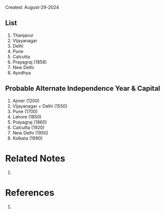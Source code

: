 Created: August-29-2024

## List

1. Thanjavur
2. Vijayanagar
3. Delhi
4. Pune
5. Calcutta
6. Prayagraj (1858)
7. New Delhi
8. Ayodhya

## Probable Alternate Independence Year & Capital

1. Ajmer (1200)
2. Vijayanagar + Delhi (1550)
3. Pune (1700)
4. Lahore (1850)
5. Prayagraj (1860)
6. Calcutta (1920)
7. New Delhi (1950)
8. Kolkata (1990)

# Related Notes

1. 
# References

1. 